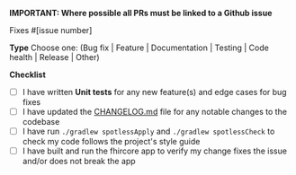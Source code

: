 **IMPORTANT: Where possible all PRs must be linked to a Github issue**

Fixes #[issue number] 

**Type**
Choose one: (Bug fix | Feature | Documentation | Testing | Code health | Release | Other) 

**Checklist**
- [ ] I have written **Unit tests** for any new feature(s) and edge cases for bug fixes
- [ ] I have updated the  [CHANGELOG.md](./CHANGELOG.md) file for any notable changes to the codebase
- [ ] I have run `./gradlew spotlessApply` and `./gradlew spotlessCheck` to check my code follows the project's style guide
- [ ] I have built and run the fhircore app to verify my change fixes the issue and/or does not break the app 
